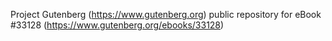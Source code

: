 Project Gutenberg (https://www.gutenberg.org) public repository for eBook #33128 (https://www.gutenberg.org/ebooks/33128)
